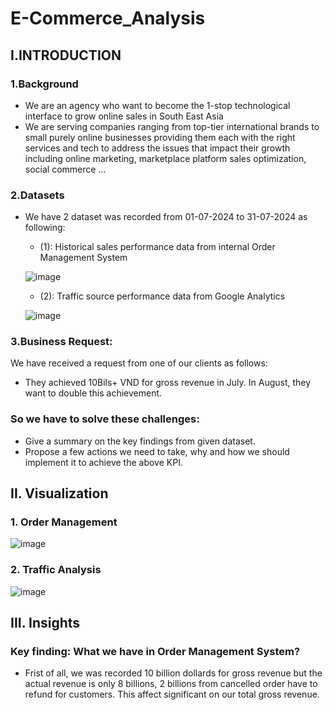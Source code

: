 # E-Commerce_Analysis
## I.INTRODUCTION
### 1.Background
- We are an agency who want to become the 1-stop technological interface to grow online sales in South East Asia
- We are serving companies ranging from top-tier international brands to small purely online businesses providing them each with the right services and tech to address the issues that impact their growth including online marketing, marketplace platform sales optimization, social commerce ...

### 2.Datasets
- We have 2 dataset was recorded from 01-07-2024 to 31-07-2024 as following:  
    - (1): Historical sales performance data from internal Order Management System
      
    ![image](https://github.com/user-attachments/assets/503bf474-74f6-4b8d-8836-98feeaadd607)

    - (2): Traffic source performance data from Google Analytics

    ![image](https://github.com/user-attachments/assets/3a4c68f2-e4d3-4691-87ab-4286a4140c11)

### 3.Business Request: 
  We have received a request from one of our clients as follows: 
  - They achieved 10Bils+ VND for gross revenue in July. In August, they want to double this achievement.
###  So we have to solve these challenges:
  - Give a summary on the key findings from given dataset.
  - Propose a few actions we need to take, why and how we should implement it to achieve the above KPI.

## II. Visualization
### 1. Order Management
![image](https://github.com/user-attachments/assets/fdbb5f1c-b794-4fa7-9691-7ee8112555f2)

### 2. Traffic Analysis
![image](https://github.com/user-attachments/assets/0aca475d-b978-422d-9082-db839d41d62e)

## III. Insights
### Key finding: What we have in Order Management System?
- Frist of all, we was recorded 10 billion dollards for gross revenue but the actual revenue is only 8 billions, 2 billions from cancelled order have to refund for customers. This affect significant on our total 
gross revenue.


